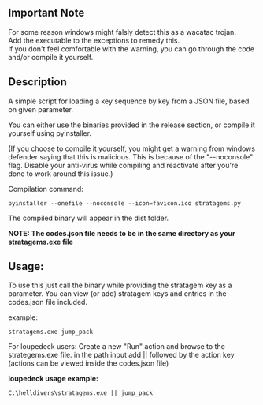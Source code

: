 ## Important Note

For some reason windows might falsly detect this as a wacatac trojan.<br>
Add the executable to the exceptions to remedy this.<br>
If you don't feel comfortable with the warning, you can go through the code and/or compile it yourself.

## Description

A simple script for loading a key sequence by key from a JSON file, based on given parameter.

You can either use the binaries provided in the release section, or compile it yourself using pyinstaller.

(If you choose to compile it yourself, you might get a warning from windows defender saying that this is malicious.
This is because of the "--noconsole" flag.
Disable your anti-virus while compiling and reactivate after you're done to work around this issue.)

Compilation command:
```
pyinstaller --onefile --noconsole --icon=favicon.ico stratagems.py
```
The compiled binary will appear in the dist folder.

**NOTE: The codes.json file needs to be in the same directory as your stratagems.exe file**

## Usage:

To use this just call the binary while providing the stratagem key as a parameter.
You can view (or add) stratagem keys and entries in the codes.json file included.

example:

```
stratagems.exe jump_pack
```

For loupedeck users:
Create a new "Run" action and browse to the strategems.exe file.
in the path input add || followed by the action key  (actions can be viewed inside the codes.json file)

**loupedeck usage example:**

```
C:\helldivers\stratagems.exe || jump_pack
```
